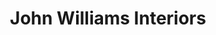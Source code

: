 ---
title: "John Williams Interiors"
url: /austin/john-williams-interiors/
shop: Raumausstattung
---